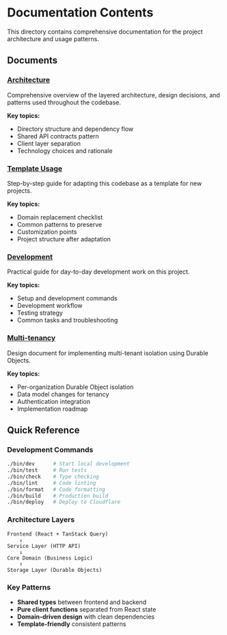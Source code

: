 # Documentation Contents

This directory contains comprehensive documentation for the project architecture and usage patterns.

## Documents

### [Architecture](./architecture.md)
Comprehensive overview of the layered architecture, design decisions, and patterns used throughout the codebase.

**Key topics:**
- Directory structure and dependency flow
- Shared API contracts pattern
- Client layer separation
- Technology choices and rationale

### [Template Usage](./template-usage.md)
Step-by-step guide for adapting this codebase as a template for new projects.

**Key topics:**
- Domain replacement checklist
- Common patterns to preserve
- Customization points
- Project structure after adaptation

### [Development](./development.md)
Practical guide for day-to-day development work on this project.

**Key topics:**
- Setup and development commands
- Development workflow
- Testing strategy
- Common tasks and troubleshooting

### [Multi-tenancy](./multi-tenancy.md)
Design document for implementing multi-tenant isolation using Durable Objects.

**Key topics:**
- Per-organization Durable Object isolation
- Data model changes for tenancy
- Authentication integration
- Implementation roadmap

## Quick Reference

### Development Commands
```bash
./bin/dev      # Start local development
./bin/test     # Run tests
./bin/check    # Type checking
./bin/lint     # Code linting
./bin/format   # Code formatting
./bin/build    # Production build
./bin/deploy   # Deploy to Cloudflare
```

### Architecture Layers
```
Frontend (React + TanStack Query)
    ↓
Service Layer (HTTP API)
    ↓
Core Domain (Business Logic)
    ↑
Storage Layer (Durable Objects)
```

### Key Patterns
- **Shared types** between frontend and backend
- **Pure client functions** separated from React state
- **Domain-driven design** with clean dependencies
- **Template-friendly** consistent patterns
